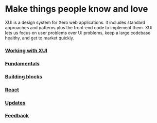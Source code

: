 <h1 class="ds-h0">Make things people know and love</h1>

<p class="ds-intro intro">
	XUI is a design system for Xero web applications. It includes standard approaches and patterns plus the front-end code to implement them. XUI lets us focus on user problems over UI problems, keep a large codebase healthy, and get to market quickly.
</p>

<div class="ds-tilegroup--home">
	<div class="ds-tile--home ds-tile--home-getting-started">
		<a href="section-getting-started.html">
			<h3 class="xui-heading-large">Working with XUI</h3>
		</a>
	</div>
  <div class="ds-tile--home ds-tile--home-fundamentals">
    <a href="section-fundamentals.html">
      <h3 class="xui-heading-large">Fundamentals</h3>
    </a>
  </div>
  <div class="ds-tile--home ds-tile--home-building-blocks">
    <a href="section-building-blocks.html">
      <h3 class="xui-heading-large">Building blocks</h3>
    </a>
  </div>
	<div class="ds-tile--home ds-tile--home-react">
    <a href="react/">
      <h3 class="xui-heading-large">React</h3>
    </a>
  </div>
	<div class="ds-tile--home ds-tile--home-updates">
    <a href="section-updates.html">
      <h3 class="xui-heading-large">Updates</h3>
    </a>
  </div>
  <div class="ds-tile--home ds-tile--home-contribute">
    <a href="section-feedback.html">
      <h3 class="xui-heading-large">Feedback</h3>
    </a>
  </div>
</div>
